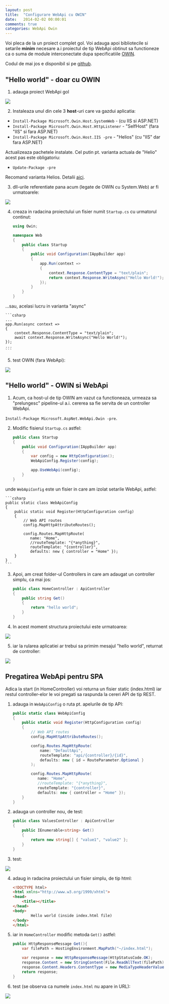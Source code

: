 ```yaml
---
layout: post
title:  "Configurare WebApi cu OWIN"
date:   2014-02-02 00:00:01
comments: true
categories: WebApi Owin
---
```


Voi pleca de la un proiect complet gol.
Voi adauga apoi bibliotecile si setarile **minim** necesare a.i proiectul de tip WebApi obtinut sa functioneze ca o suma de module interconectate dupa specificatiile [OWIN](http://owin.org/).

Codul de mai jos e disponibil si pe [github](https://github.com/lmaran/DemoOwin/tree/master/InstallWebApiOwinIIS).

## "Hello world" - doar cu OWIN ##

1. adauga proiect WebApi gol

 ![](https://dl.dropboxusercontent.com/u/43065769/blog/images/2014/add-empty-project.png)


2. Instaleaza unul din cele 3 **host**-uri care va gazdui aplicatia:

- `Install-Package Microsoft.Owin.Host.SystemWeb` - (cu IIS si ASP.NET)
- `Install-Package Microsoft.Owin.Host.HttpListener` - "SelfHost" (fara "IIS" si fara ASP.NET)
- `Install-Package Microsoft.Owin.Host.IIS -pre` - "Helios" (cu "IIS" dar fara ASP.NET) 

Actualizeaza pachetele instalate. Cel putin pt. varianta actuala de "Helio" acest pas este obligatoriu:

- `Update-Package -pre`

Recomand varianta Helios. Detalii [aici](http://maran.ro/2014/06/06/helios-versus-systemweb/).

3. dll-urile referentiate pana acum (legate de OWIN cu System.Web) ar fi urmatoarele:
 
 ![](https://dl.dropboxusercontent.com/u/43065769/blog/images/2014/owin-references.png)

4. creaza in radacina proiectului un fisier numit `Startup.cs` cu urmatorul continut:

	```csharp
	using Owin;
	
	namespace Web
	{
	    public class Startup
	    {
	        public void Configuration(IAppBuilder app)
	        {
	            app.Run(context =>
	            {
	                context.Response.ContentType = "text/plain";
	                return context.Response.WriteAsync("Hello World!");
	            });
	        }
	    }
	}
	```

 ...sau, acelasi lucru in varianta "async"

	```csharp
	...
	app.Run(async context =>
	{
	    context.Response.ContentType = "text/plain";
	    await context.Response.WriteAsync("Hello World!");
	});
	...
	```

5. test OWIN (fara WebApi):
 
 ![](https://dl.dropboxusercontent.com/u/43065769/blog/images/2014/test-owin-only-ok.png)

## "Hello world" - OWIN si WebApi ##

1. Acum, ca host-ul de tip OWIN am vazut ca functioneaza, urmeaza sa "prelungesc" pipeline-ul a.i. cererea sa fie servita de un controller WebApi. 

`Install-Package Microsoft.AspNet.WebApi.Owin -pre`.
 
2. Modific fisierul `Startup.cs` astfel:
	
	```csharp
    public class Startup
    {
        public void Configuration(IAppBuilder app)
        {
            var config = new HttpConfiguration();
            WebApiConfig.Register(config);
 
            app.UseWebApi(config);
        }
    }
	```
unde `WebApiConfig` este un fisier in care am izolat setarile WebApi, astfel:

	```csharp
    public static class WebApiConfig
    {
        public static void Register(HttpConfiguration config)
        {
            // Web API routes
            config.MapHttpAttributeRoutes();

            config.Routes.MapHttpRoute(
               name: "Home",
			   //routeTemplate: "{*anything}",
               routeTemplate: "{controller}",
               defaults: new { controller = "Home" });
        }
    }
	```
3. Apoi, am creat folder-ul Controllers in care am adaugat un controller simplu, ca mai jos:

	```csharp
    public class HomeController : ApiController
    {
        public string Get()
        {
            return "hello world";
        }
    }
	```
4. In acest moment structura proiectului este urmatoarea:

 ![](https://dl.dropboxusercontent.com/u/43065769/blog/images/2014/webapi-owin-files-config1.png)

5. iar la rularea aplicatiei ar trebui sa primim mesajul "hello world", returnat de controller:

 ![](https://dl.dropboxusercontent.com/u/43065769/blog/images/2014/webapi-response-ok1.png)

## Pregatirea WebApi pentru SPA ##

Adica la start (in HomeController) voi returna un fisier static (index.html) iar restul controller-elor le voi pregati sa raspunda la cereri API de tip REST.

1. adauga in `WebApiConfig` o ruta pt. apelurile de tip API:

	```csharp
    public static class WebApiConfig
    {
        public static void Register(HttpConfiguration config)
        {
            // Web API routes
            config.MapHttpAttributeRoutes();

            config.Routes.MapHttpRoute(
                name: "DefaultApi",
                routeTemplate: "api/{controller}/{id}",
                defaults: new { id = RouteParameter.Optional }
            );

            config.Routes.MapHttpRoute(
               name: "Home",
               //routeTemplate: "{*anything}",
               routeTemplate: "{controller}",
               defaults: new { controller = "Home" });
        }
    }
	```
2. adauga un controller nou, de test:
	
	```csharp
    public class ValuesController : ApiController
    {
        public IEnumerable<string> Get()
        {
            return new string[] { "value1", "value2" };
        }
    }
	```
3. test:
 
 ![](https://dl.dropboxusercontent.com/u/43065769/blog/images/2014/webapi-response-ok2.png)

4. adaug in radacina proiectului un fisier simplu, de tip html:

	```html
	<!DOCTYPE html>
	<html xmlns="http://www.w3.org/1999/xhtml">
	<head>
	    <title></title>
	</head>
	<body>
	        Hello world (inside index.html file)
	</body>
	</html>
	```

5. iar in `HomeController` modific metoda `Get()` astfel:

	```csharp
	public HttpResponseMessage Get(){
	    var filePath = HostingEnvironment.MapPath("~/index.html");
	
	    var response = new HttpResponseMessage(HttpStatusCode.OK);
	    response.Content = new StringContent(File.ReadAllText(filePath));
	    response.Content.Headers.ContentType = new MediaTypeHeaderValue("text/html");
	    return response;
	}
	```
6. test (se observa ca numele `index.html` nu apare in URL):
 
 ![](https://dl.dropboxusercontent.com/u/43065769/blog/images/2014/webapi-response-ok3.png)